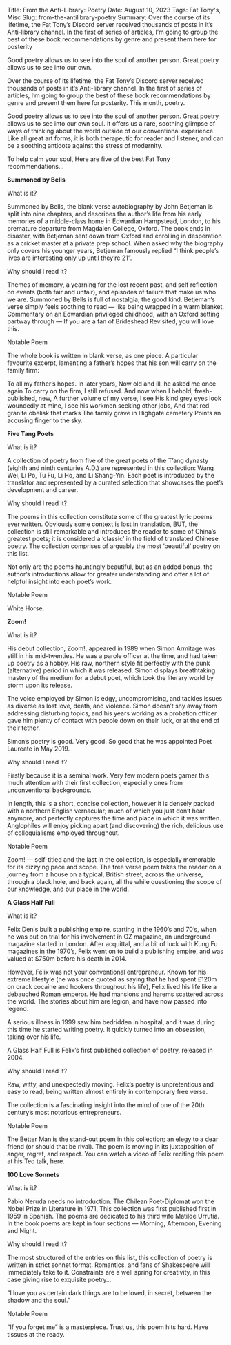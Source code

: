 Title: From the Anti-Library: Poetry
Date: August 10, 2023
Tags: Fat Tony's, Misc
Slug: from-the-antilibrary-poetry
Summary: Over the course of its lifetime, the Fat Tony’s Discord server received thousands of posts in it’s Anti-library channel. In the first of series of articles, I’m going to group the best of these book recommendations by genre and present them here for posterity 

Good poetry allows us to see into the soul of another person. Great poetry allows us to see into our own.  
  
Over the course of its lifetime, the Fat Tony’s Discord server received thousands of posts in it’s Anti-library channel. In the first of series of articles, I’m going to group the best of these book recommendations by genre and present them here for posterity. This month, poetry.

Good poetry allows us to see into the soul of another person. Great poetry allows us to see into our own soul. It offers us a rare, soothing glimpse of ways of thinking about the world outside of our conventional experience. Like all great art forms, it is both therapeutic for reader and listener, and can be a soothing antidote against the stress of modernity.

To help calm your soul, Here are five of the best Fat Tony recommendations…



**Summoned by Bells**

What is it?

Summoned by Bells, the blank verse autobiography by John Betjeman is split into nine chapters, and describes the author’s life from his early memories of a middle-class home in Edwardian Hampstead, London, to his premature departure from Magdalen College, Oxford. The book ends in disaster, with Betjeman sent down from Oxford and enrolling in desperation as a cricket master at a private prep school. When asked why the biography only covers his younger years, Betjeman famously replied “I think people’s lives are interesting only up until they’re 21”.

Why should I read it?

Themes of memory, a yearning for the lost recent past, and self reflection on events (both fair and unfair), and episodes of failure that make us who we are. Summoned by Bells is full of nostalgia; the good kind. Betjeman’s verse simply feels soothing to read — like being wrapped in a warm blanket. Commentary on an Edwardian privileged childhood, with an Oxford setting partway through — If you are a fan of Brideshead Revisited, you will love this.

Notable Poem

The whole book is written in blank verse, as one piece. A particular favourite excerpt, lamenting a father’s hopes that his son will carry on the family firm:

To all my father’s hopes. In later years,
Now old and ill, he asked me once again
To carry on the firm, I still refused.
And now when I behold, fresh-published, new,
A further volume of my verse, I see
His kind grey eyes look woundedly at mine,
I see his workmen seeking other jobs,
And that red granite obelisk that marks
The family grave in Highgate cemetery
Points an accusing finger to the sky.


**Five Tang Poets**

What is it?

A collection of poetry from five of the great poets of the T’ang dynasty (eighth and ninth centuries A.D.) are represented in this collection: Wang Wei, Li Po, Tu Fu, Li Ho, and Li Shang-Yin. Each poet is introduced by the translator and represented by a curated selection that showcases the poet’s development and career.

Why should I read it?

The poems in this collection constitute some of the greatest lyric poems ever written. Obviously some context is lost in translation, BUT, the collection is still remarkable and introduces the reader to some of China’s greatest poets; it is considered a ‘classic’ in the field of translated Chinese poetry. The collection comprises of arguably the most ‘beautiful’ poetry on this list.

Not only are the poems hauntingly beautiful, but as an added bonus, the author’s introductions allow for greater understanding and offer a lot of helpful insight into each poet’s work.

Notable Poem

White Horse.


**Zoom!**

What is it?

His debut collection, Zoom!, appeared in 1989 when Simon Armitage was still in his mid-twenties. He was a parole officer at the time, and had taken up poetry as a hobby. His raw, northern style fit perfectly with the punk (alternative) period in which it was released. Simon displays breathtaking mastery of the medium for a debut poet, which took the literary world by storm upon its release.

The voice employed by Simon is edgy, uncompromising, and tackles issues as diverse as lost love, death, and violence. Simon doesn’t shy away from addressing disturbing topics, and his years working as a probation officer gave him plenty of contact with people down on their luck, or at the end of their tether.

Simon’s poetry is good. Very good. So good that he was appointed Poet Laureate in May 2019.

Why should I read it?

Firstly because it is a seminal work. Very few modern poets garner this much attention with their first collection; especially ones from unconventional backgrounds.

In length, this is a short, concise collection, however it is densely packed with a northern English vernacular; much of which you just don’t hear anymore, and perfectly captures the time and place in which it was written. Anglophiles will enjoy picking apart (and discovering) the rich, delicious use of colloquialisms employed throughout.

Notable Poem

Zoom! — self-titled and the last in the collection, is especially memorable for its dizzying pace and scope. The free verse poem takes the reader on a journey from a house on a typical, British street, across the universe, through a black hole, and back again, all the while questioning the scope of our knowledge, and our place in the world.


**A Glass Half Full**

What is it?

Felix Denis built a publishing empire, starting in the 1960’s and 70’s, when he was put on trial for his involvement in OZ magazine, an underground magazine started in London. After acquittal, and a bit of luck with Kung Fu magazines in the 1970’s, Felix went on to build a publishing empire, and was valued at $750m before his death in 2014.

However, Felix was not your conventional entrepreneur. Known for his extreme lifestyle (he was once quoted as saying that he had spent £120m on crack cocaine and hookers throughout his life), Felix lived his life like a debauched Roman emperor. He had mansions and harems scattered across the world. The stories about him are legion, and have now passed into legend.

A serious illness in 1999 saw him bedridden in hospital, and it was during this time he started writing poetry. It quickly turned into an obsession, taking over his life.

A Glass Half Full is Felix’s first published collection of poetry, released in 2004.

Why should I read it?

Raw, witty, and unexpectedly moving. Felix’s poetry is unpretentious and easy to read, being written almost entirely in contemporary free verse.

The collection is a fascinating insight into the mind of one of the 20th century’s most notorious entrepreneurs.

Notable Poem

The Better Man is the stand-out poem in this collection; an elegy to a dear friend (or should that be rival). The poem is moving in its juxtaposition of anger, regret, and respect. You can watch a video of Felix reciting this poem at his Ted talk, here.


**100 Love Sonnets**

What is it?

Pablo Neruda needs no introduction. The Chilean Poet-Diplomat won the Nobel Prize in Literature in 1971, This collection was first published first in 1959 in Spanish. The poems are dedicated to his third wife Matilde Urrutia. In the book poems are kept in four sections — Morning, Afternoon, Evening and Night.

Why should I read it?

The most structured of the entries on this list, this collection of poetry is written in strict sonnet format. Romantics, and fans of Shakespeare will immediately take to it. Constraints are a well spring for creativity, in this case giving rise to exquisite poetry…

“I love you as certain dark things are to be loved,
in secret, between the shadow and the soul.”

Notable Poem

“If you forget me” is a masterpiece. Trust us, this poem hits hard. Have tissues at the ready.